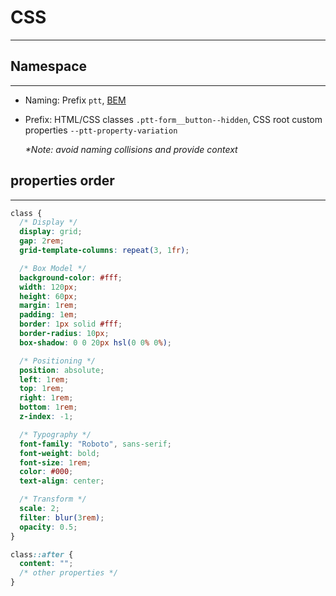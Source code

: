 # CSS

---

## Namespace

---

- Naming: Prefix `ptt`, [BEM](http://getbem.com)
- Prefix: HTML/CSS classes `.ptt-form__button--hidden`, CSS root custom properties `--ptt-property-variation`

  _\*Note: avoid naming collisions and provide context_

## properties order

---

```css
class {
  /* Display */
  display: grid;
  gap: 2rem;
  grid-template-columns: repeat(3, 1fr);

  /* Box Model */
  background-color: #fff;
  width: 120px;
  height: 60px;
  margin: 1rem;
  padding: 1em;
  border: 1px solid #fff;
  border-radius: 10px;
  box-shadow: 0 0 20px hsl(0 0% 0%);

  /* Positioning */
  position: absolute;
  left: 1rem;
  top: 1rem;
  right: 1rem;
  bottom: 1rem;
  z-index: -1;

  /* Typography */
  font-family: "Roboto", sans-serif;
  font-weight: bold;
  font-size: 1rem;
  color: #000;
  text-align: center;

  /* Transform */
  scale: 2;
  filter: blur(3rem);
  opacity: 0.5;
}

class::after {
  content: "";
  /* other properties */
}
```

